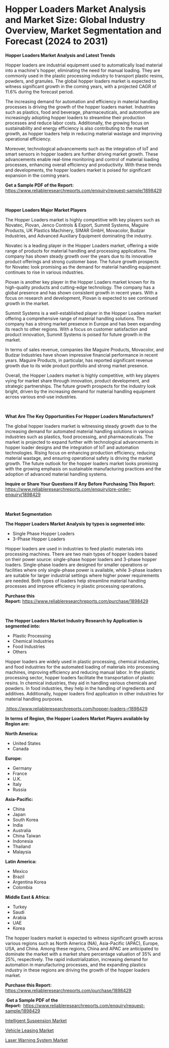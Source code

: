 <p><h1>Hopper Loaders Market Analysis and Market Size: Global Industry Overview, Market Segmentation and Forecast (2024 to 2031)</h1></p><p><strong>Hopper Loaders Market Analysis and Latest Trends</strong></p>
<p><p>Hopper loaders are industrial equipment used to automatically load material into a machine's hopper, eliminating the need for manual loading. They are commonly used in the plastic processing industry to transport plastic resins, powders, and granules. The global hopper loaders market is expected to witness significant growth in the coming years, with a projected CAGR of 11.6% during the forecast period.</p><p>The increasing demand for automation and efficiency in material handling processes is driving the growth of the hopper loaders market. Industries such as plastics, food and beverage, pharmaceuticals, and automotive are increasingly adopting hopper loaders to streamline their production processes and reduce labor costs. Additionally, the growing focus on sustainability and energy efficiency is also contributing to the market growth, as hopper loaders help in reducing material wastage and improving operational efficiency.</p><p>Moreover, technological advancements such as the integration of IoT and smart sensors in hopper loaders are further driving market growth. These advancements enable real-time monitoring and control of material loading processes, enhancing overall efficiency and productivity. With these trends and developments, the hopper loaders market is poised for significant expansion in the coming years.</p></p>
<p><strong>Get a Sample PDF of the Report:&nbsp;</strong> <a href="https://www.reliableresearchreports.com/enquiry/request-sample/1898429">https://www.reliableresearchreports.com/enquiry/request-sample/1898429</a></p>
<p>&nbsp;</p>
<p><strong>Hopper Loaders Major Market Players</strong></p>
<p><p>The Hopper Loaders market is highly competitive with key players such as Novatec, Piovan, Jenco Controls & Export, Summit Systems, Maguire Products, UK Plastics Machinery, SIMAR GmbH, Movacolor, Budzar Industries, and Advanced Auxiliary Equipment dominating the industry.</p><p>Novatec is a leading player in the Hopper Loaders market, offering a wide range of products for material handling and processing applications. The company has shown steady growth over the years due to its innovative product offerings and strong customer base. The future growth prospects for Novatec look promising as the demand for material handling equipment continues to rise in various industries.</p><p>Piovan is another key player in the Hopper Loaders market known for its high-quality products and cutting-edge technology. The company has a global presence and has shown consistent growth in recent years. With a focus on research and development, Piovan is expected to see continued growth in the market.</p><p>Summit Systems is a well-established player in the Hopper Loaders market offering a comprehensive range of material handling solutions. The company has a strong market presence in Europe and has been expanding its reach to other regions. With a focus on customer satisfaction and product innovation, Summit Systems is poised for future growth in the market.</p><p>In terms of sales revenue, companies like Maguire Products, Movacolor, and Budzar Industries have shown impressive financial performance in recent years. Maguire Products, in particular, has reported significant revenue growth due to its wide product portfolio and strong market presence.</p><p>Overall, the Hopper Loaders market is highly competitive, with key players vying for market share through innovation, product development, and strategic partnerships. The future growth prospects for the industry look bright, driven by the increasing demand for material handling equipment across various end-use industries.</p></p>
<p>&nbsp;</p>
<p><strong>What Are The Key Opportunities For Hopper Loaders Manufacturers?</strong></p>
<p><p>The global hopper loaders market is witnessing steady growth due to the increasing demand for automated material handling solutions in various industries such as plastics, food processing, and pharmaceuticals. The market is projected to expand further with technological advancements in hopper loader designs and the integration of IoT and automation technologies. Rising focus on enhancing production efficiency, reducing material wastage, and ensuring operational safety is driving the market growth. The future outlook for the hopper loaders market looks promising with the growing emphasis on sustainable manufacturing practices and the adoption of advanced material handling systems.</p></p>
<p><strong>Inquire or Share Your Questions If Any Before Purchasing This Report:</strong> <a href="https://www.reliableresearchreports.com/enquiry/pre-order-enquiry/1898429">https://www.reliableresearchreports.com/enquiry/pre-order-enquiry/1898429</a></p>
<p>&nbsp;</p>
<p><strong>Market Segmentation</strong></p>
<p><strong>The Hopper Loaders Market Analysis by types is segmented into:</strong></p>
<p><ul><li>Single Phase Hopper Loaders</li><li>3-Phase Hopper Loaders</li></ul></p>
<p><p>Hopper loaders are used in industries to feed plastic materials into processing machines. There are two main types of hopper loaders based on their power source: single-phase hopper loaders and 3-phase hopper loaders. Single-phase loaders are designed for smaller operations or facilities where only single-phase power is available, while 3-phase loaders are suitable for larger industrial settings where higher power requirements are needed. Both types of loaders help streamline material handling processes and improve efficiency in plastic processing operations.</p></p>
<p><strong>Purchase this Report:&nbsp;</strong><a href="https://www.reliableresearchreports.com/purchase/1898429">https://www.reliableresearchreports.com/purchase/1898429</a></p>
<p>&nbsp;</p>
<p><strong>The Hopper Loaders Market Industry Research by Application is segmented into:</strong></p>
<p><ul><li>Plastic Processing</li><li>Chemical Industries</li><li>Food Industries</li><li>Others</li></ul></p>
<p><p>Hopper loaders are widely used in plastic processing, chemical industries, and food industries for the automated loading of materials into processing machines, improving efficiency and reducing manual labor. In the plastic processing sector, hopper loaders facilitate the transportation of plastic resins. In chemical industries, they aid in handling various chemicals and powders. In food industries, they help in the handling of ingredients and additives. Additionally, hopper loaders find application in other industries for material handling purposes.</p></p>
<p><a href="https://www.reliableresearchreports.com/hopper-loaders-r1898429">&nbsp;https://www.reliableresearchreports.com/hopper-loaders-r1898429</a></p>
<p><strong>In terms of Region, the Hopper Loaders Market Players available by Region are:</strong></p>
<p>
    <p> <strong> North America: </strong>
        <ul>
            <li>United States</li>
            <li>Canada</li>
        </ul>
        </p> 
    <p> <strong> Europe: </strong>
        <ul>
            <li>Germany</li>
            <li>France</li>
            <li>U.K.</li>
            <li>Italy</li>
            <li>Russia</li>
        </ul>
        </p> 
    <p> <strong> Asia-Pacific: </strong>
        <ul>
            <li>China</li>
            <li>Japan</li>
            <li>South Korea</li>
            <li>India</li>
            <li>Australia</li>
            <li>China Taiwan</li>
            <li>Indonesia</li>
            <li>Thailand</li>
            <li>Malaysia</li>
        </ul>
        </p> 
    <p> <strong> Latin America: </strong>
        <ul>
            <li>Mexico</li>
            <li>Brazil</li>
            <li>Argentina Korea</li>
            <li>Colombia</li>
        </ul>
        </p> 
    <p> <strong> Middle East & Africa: </strong>
        <ul>
            <li>Turkey</li>
            <li>Saudi</li>
            <li>Arabia</li>
            <li>UAE</li>
            <li>Korea</li>
        </ul>
    </p>
    </p>
<p><p>The hopper loaders market is expected to witness significant growth across various regions such as North America (NA), Asia-Pacific (APAC), Europe, USA, and China. Among these regions, China and APAC are anticipated to dominate the market with a market share percentage valuation of 35% and 25%, respectively. The rapid industrialization, increasing demand for automation in manufacturing processes, and the expanding plastics industry in these regions are driving the growth of the hopper loaders market.</p></p>
<p><strong>Purchase this Report: </strong><a href="https://www.reliableresearchreports.com/purchase/1898429">https://www.reliableresearchreports.com/purchase/1898429</a></p>
<p>&nbsp;<strong>Get a Sample PDF of the Report:&nbsp;&nbsp;</strong><a href="https://www.reliableresearchreports.com/enquiry/request-sample/1898429">https://www.reliableresearchreports.com/enquiry/request-sample/1898429</a></p>
<p><strong></strong></p>
<p><p><a href="https://www.linkedin.com/pulse/intelligent-suspension-market-offers-provide-insightful-data-rla1e?trackingId=By4LUNcXTeDIqzo%2Fib%2BTUw%3D%3D">Intelligent Suspension Market</a></p><p><a href="https://www.linkedin.com/pulse/vehicle-leasing-market-research-report-key-successful-business-micae?trackingId=OOHrdlgpISEp%2FSXiFaSNkw%3D%3D">Vehicle Leasing Market</a></p><p><a href="https://www.linkedin.com/pulse/laser-warning-system-market-research-report-forecasted-period-p24ze?trackingId=51KmCo39G0hvmLM5Sc3KBg%3D%3D">Laser Warning System Market</a></p></p>